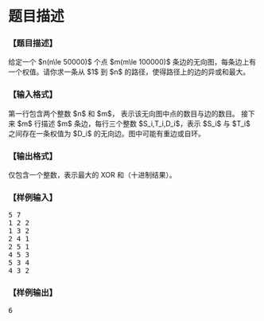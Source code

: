 # 题目描述


<h3>
【题目描述】
</h3>
<p>
给定一个 $n(n\le 50000)$ 个点 $m(m\le 100000)$ 条边的无向图，每条边上有一个权值。请你求一条从 $1$ 到 $n$ 的路径，使得路径上的边的异或和最大。
</p>
<h3>
【输入格式】
</h3>
<p>
第一行包含两个整数 $n$ 和 $m$， 表示该无向图中点的数目与边的数目。 接下来 $m$ 行描述 $m$ 条边，每行三个整数 $S_i,T_i,D_i$，表示 $S_i$ 与 $T_i$ 之间存在一条权值为 $D_i$ 的无向边。图中可能有重边或自环。
</p>
<h3>
【输出格式】
</h3>
<p>
仅包含一个整数，表示最大的 XOR 和（十进制结果）。
</p>
<h3>
【样例输入】
</h3>
<pre>5 7
1 2 2
1 3 2
2 4 1
2 5 1
4 5 3
5 3 4
4 3 2
</pre>
<h3>
【样例输出】
</h3>
<pre>6
</pre>
